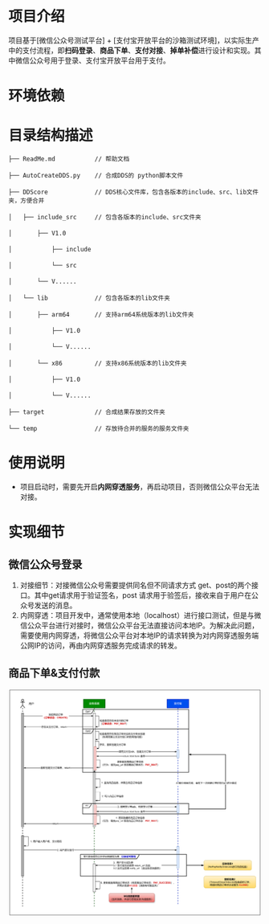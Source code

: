 # 项目介绍

项目基于[微信公众号测试平台] + [支付宝开放平台的沙箱测试环境]，以实际生产中的支付流程，即**扫码登录**、**商品下单**、**支付对接**、**掉单补偿**进行设计和实现。其中微信公众号用于登录、支付宝开放平台用于支付。



# 环境依赖



# 目录结构描述

    ├── ReadMe.md           // 帮助文档
    
    ├── AutoCreateDDS.py    // 合成DDS的 python脚本文件
    
    ├── DDScore             // DDS核心文件库，包含各版本的include、src、lib文件夹，方便合并
    
    │   ├── include_src     // 包含各版本的include、src文件夹
    
    │       ├── V1.0
    
    │           ├── include
    
    │           └── src
    
    │       └── V......
    
    │   └── lib             // 包含各版本的lib文件夹
    
    │       ├── arm64       // 支持arm64系统版本的lib文件夹
    
    │           ├── V1.0
    
    │           └── V......
    
    │       └── x86         // 支持x86系统版本的lib文件夹
    
    │           ├── V1.0
    
    │           └── V......
    
    ├── target              // 合成结果存放的文件夹
    
    └── temp                // 存放待合并的服务的服务文件夹

# 使用说明
- 项目启动时，需要先开启**内网穿透服务**，再启动项目，否则微信公众平台无法对接。







# 实现细节

## 微信公众号登录

1. 对接细节：对接微信公众号需要提供同名但不同请求方式 get、post的两个接口。其中get请求用于验证签名，post 请求用于验签后，接收来自于用户在公众号发送的消息。
2. 内网穿透：项目开发中，通常使用本地（localhost）进行接口测试，但是与微信公众平台进行对接时，微信公众平台无法直接访问本地IP。为解决此问题，需要使用内网穿透，将微信公众平台对本地IP的请求转换为对内网穿透服务端公网IP的访问，再由内网穿透服务完成请求的转发。

## 商品下单&支付付款

![AliPay订单支付流程](docs/image/快付商城-AliPay订单支付流程.png)